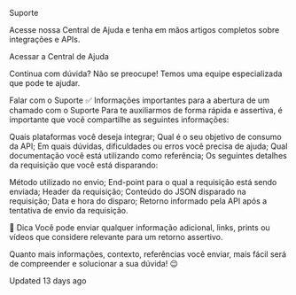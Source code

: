 Suporte


Acesse nossa Central de Ajuda e tenha em mãos artigos completos sobre integrações e APIs.

Acessar a Central de Ajuda


Continua com dúvida? Não se preocupe! Temos uma equipe especializada que pode te ajudar.

Falar com o Suporte
✅ Informações importantes para a abertura de um chamado com o Suporte
Para te auxiliarmos de forma rápida e assertiva, é importante que você compartilhe as seguintes informações:

Quais plataformas você deseja integrar;
Qual é o seu objetivo de consumo da API;
Em quais dúvidas, dificuldades ou erros você precisa de ajuda;
Qual documentação você está utilizando como referência;
Os seguintes detalhes da requisição que você está disparando:

Método utilizado no envio;
End-point para o qual a requisição está sendo enviada;
Header da requisição;
Conteúdo do JSON disparado na requisição;
Data e hora do disparo;
Retorno informado pela API após a tentativa de envio da requisição.

📘
Dica
Você pode enviar qualquer informação adicional, links, prints ou vídeos que considere relevante para um retorno assertivo.

Quanto mais informações, contexto, referências você enviar, mais fácil será de compreender e solucionar a sua dúvida! 😉

Updated 13 days ago